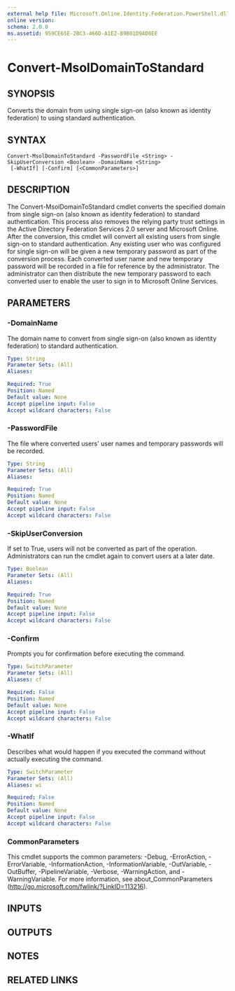 ```yaml
---
external help file: Microsoft.Online.Identity.Federation.PowerShell.dll-Help.xml
online version: 
schema: 2.0.0
ms.assetid: 959CE65E-2BC3-466D-A1E2-B9B01D9AD0EE
---
```


# Convert-MsolDomainToStandard

## SYNOPSIS
Converts the domain from using single sign-on (also known as identity federation) to using standard authentication.

## SYNTAX

```
Convert-MsolDomainToStandard -PasswordFile <String> -SkipUserConversion <Boolean> -DomainName <String>
 [-WhatIf] [-Confirm] [<CommonParameters>]
```

## DESCRIPTION
The Convert-MsolDomainToStandard cmdlet converts the specified domain from single sign-on (also known as identity federation) to standard authentication.
This process also removes the relying party trust settings in the Active Directory Federation Services 2.0 server and Microsoft Online.
After the conversion, this cmdlet will convert all existing users from single sign-on to standard authentication.
Any existing user who was configured for single sign-on will be given a new temporary password as part of the conversion process.
Each converted user name and new temporary password will be recorded in a file for reference by the administrator.
The administrator can then distribute the new temporary password to each converted user to enable the user to sign in to Microsoft Online Services.

## PARAMETERS

### -DomainName
The domain name to convert from single sign-on (also known as identity federation) to standard authentication.

```yaml
Type: String
Parameter Sets: (All)
Aliases: 

Required: True
Position: Named
Default value: None
Accept pipeline input: False
Accept wildcard characters: False
```

### -PasswordFile
The file where converted users' user names and temporary passwords will be recorded.

```yaml
Type: String
Parameter Sets: (All)
Aliases: 

Required: True
Position: Named
Default value: None
Accept pipeline input: False
Accept wildcard characters: False
```

### -SkipUserConversion
If set to True, users will not be converted as part of the operation.
Administrators can run the cmdlet again to convert users at a later date.

```yaml
Type: Boolean
Parameter Sets: (All)
Aliases: 

Required: True
Position: Named
Default value: None
Accept pipeline input: False
Accept wildcard characters: False
```

### -Confirm
Prompts you for confirmation before executing the command.

```yaml
Type: SwitchParameter
Parameter Sets: (All)
Aliases: cf

Required: False
Position: Named
Default value: None
Accept pipeline input: False
Accept wildcard characters: False
```

### -WhatIf
Describes what would happen if you executed the command without actually executing the command.

```yaml
Type: SwitchParameter
Parameter Sets: (All)
Aliases: wi

Required: False
Position: Named
Default value: None
Accept pipeline input: False
Accept wildcard characters: False
```

### CommonParameters
This cmdlet supports the common parameters: -Debug, -ErrorAction, -ErrorVariable, -InformationAction, -InformationVariable, -OutVariable, -OutBuffer, -PipelineVariable, -Verbose, -WarningAction, and -WarningVariable. For more information, see about_CommonParameters (http://go.microsoft.com/fwlink/?LinkID=113216).

## INPUTS

## OUTPUTS

## NOTES

## RELATED LINKS


